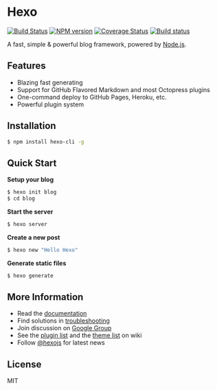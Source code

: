 # Hexo

[![Build Status](https://travis-ci.org/hexojs/hexo.svg?branch=master)](https://travis-ci.org/hexojs/hexo)  [![NPM version](https://badge.fury.io/js/hexo.svg)](http://badge.fury.io/js/hexo) [![Coverage Status](https://coveralls.io/repos/hexojs/hexo/badge.svg?branch=master)](https://coveralls.io/r/hexojs/hexo?branch=master) [![Build status](https://ci.appveyor.com/api/projects/status/hpx3lduqjj2t6uqq/branch/master?svg=true)](https://ci.appveyor.com/project/tommy351/hexo/branch/master)

A fast, simple & powerful blog framework, powered by [Node.js](http://nodejs.org).

## Features

- Blazing fast generating
- Support for GitHub Flavored Markdown and most Octopress plugins
- One-command deploy to GitHub Pages, Heroku, etc.
- Powerful plugin system

## Installation

``` bash
$ npm install hexo-cli -g
```

## Quick Start

**Setup your blog**

``` bash
$ hexo init blog
$ cd blog
```

**Start the server**

``` bash
$ hexo server
```

**Create a new post**

``` bash
$ hexo new "Hello Hexo"
```

**Generate static files**

``` bash
$ hexo generate
```

## More Information

- Read the [documentation](https://hexo.io/)
- Find solutions in [troubleshooting](https://hexo.io/docs/troubleshooting.html)
- Join discussion on [Google Group](https://groups.google.com/group/hexo)
- See the [plugin list](https://hexo.io/plugins/) and the [theme list](https://hexo.io/themes/) on wiki
- Follow [@hexojs](https://twitter.com/hexojs) for latest news

## License

MIT
